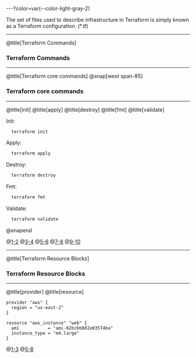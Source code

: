 ---?color=var(--color-light-gray-2)

The set of files used to describe infrastructure in Terraform is simply known as a Terraform configuration. (*.tf)

---
@title[Terraform Commands]
### Terraform Commands

---
@title[Terraform core commands]
@snap[west span-85]
### Terraform core commands

---
@title[init]
@title[apply]
@title[destroy]
@title[fmt]
@title[validate]

Init:
```bash
  terraform init
```

Apply:
```bash
  terraform apply
```

Destroy:
```bash
  terraform destroy
```

Fmt:
```bash
  terraform fmt
```

Validate:
```bash
  terraform validate
```
@snapend

@[1-2](init)
@[3-4](apply)
@[5-6](destroy)
@[7-8](fmt)
@[9-10](validate)

---
@title[Terraform Resource Blocks]
### Terraform Resource Blocks

---
@title[provider]
@title[resource]
```
provider "aws" {
  region = "us-east-2"
}

resource "aws_instance" "web" {
  ami           = "ami-02bcbb802e03574ba"
  instance_type = "m4.large"
}
```
@[1-3](provider)
@[5-8](resource)
